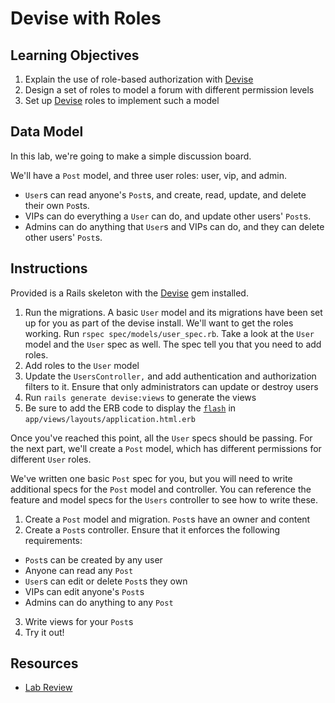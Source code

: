 # Devise with Roles

## Learning Objectives

1. Explain the use of role-based authorization with [Devise]
2. Design a set of roles to model a forum with different permission levels
3. Set up [Devise] roles to implement such a model

## Data Model

In this lab, we're going to make a simple discussion board.

We'll have a `Post` model, and three user roles: user, vip, and admin.

* `User`s can read anyone's `Post`s, and create, read, update, and delete their own `Po`sts.
* VIPs can do everything a `User` can do, and update other users' `Post`s.
* Admins can do anything that `User`s and VIPs can do, and they can delete other users' `Post`s.

## Instructions

Provided is a Rails skeleton with the [Devise] gem installed.

1. Run the migrations. A basic `User` model and its migrations have been set up
   for you as part of the devise install. We'll want to get the roles working.
   Run `rspec spec/models/user_spec.rb`. Take a look at the
   `User` model and the `User` spec as well. The spec tell you that you need to
   add roles.
2. Add roles to the `User` model
3. Update the `UsersController,` and add authentication and authorization filters
   to it. Ensure that only administrators can update or destroy users
4. Run `rails generate devise:views` to generate the views
5. Be sure to add the ERB code to display the [`flash`][flash] in
   `app/views/layouts/application.html.erb`

Once you've reached this point, all the `User` specs should be passing. For the
next part, we'll create a `Post` model, which has different permissions for
different `User` roles.

We've written one basic `Post` spec for you, but you will need to write
additional specs for the `Post` model and controller. You can reference the
feature and model specs for the `Users` controller to see how to write these.

1. Create a `Post` model and migration. `Post`s have an owner and content
2. Create a `Post`s controller. Ensure that it enforces the following requirements:
  - `Post`s can be created by any user
  - Anyone can read any `Post`
  - `User`s can edit or delete `Post`s they own
  - VIPs can edit anyone's `Post`s
  - Admins can do anything to any `Post`
3. Write views for your `Post`s
4. Try it out!

## Resources

* [Lab Review](https://www.youtube.com/watch?v=RTXyPhRBQ_4)


[Devise]: https://github.com/plataformatec/devise
[flash]: https://api.rubyonrails.org/classes/ActionDispatch/Flash.html
